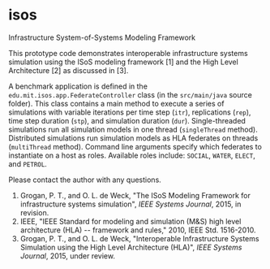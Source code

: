 # isos
Infrastructure System-of-Systems Modeling Framework

This prototype code demonstrates interoperable infrastructure systems simulation using the ISoS modeling framework [1] and the High Level Architecture [2] as discussed in [3].

A benchmark application is defined in the `edu.mit.isos.app.FederateController` class (in the `src/main/java` source folder). This class contains a main method to execute a series of simulations with variable iterations per time step (`itr`), replications (`rep`), time step duration (`stp`), and simulation duration (`dur`). Single-threaded simulations run all simulation models in one thread (`singleThread` method). Distributed simulations run simulation models as HLA federates on threads (`multiThread` method). Command line arguments specify which federates to instantiate on a host as roles. Available roles include: `SOCIAL`, `WATER`, `ELECT`, and `PETROL`.

Please contact the author with any questions.

1. Grogan, P. T., and O. L. de Weck, "The ISoS Modeling Framework for infrastructure systems simulation", *IEEE Systems Journal*, 2015, in revision.
2. IEEE, "IEEE Standard for modeling and simulation (M&S) high level architecture (HLA) -- framework and rules," 2010, IEEE Std. 1516-2010.
3. Grogan, P. T., and O. L. de Weck, "Interoperable Infrastructure Systems Simulation using the High Level Architecture (HLA)", *IEEE Systems Journal*, 2015, under review.
